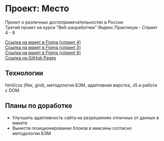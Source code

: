 # Проект: Место

Проект о различных достопримечательностях в России <br>
Третий проект на курсе "Веб-разработчик" Яндекс.Практикум - Спринт 4 - 8

[Ссылка на макет в Figma (спринт 4)](https://www.figma.com/file/2cn9N9jSkmxD84oJik7xL7/JavaScript.-Sprint-4) <br>
[Ссылка на макет в Figma (спринт 5)](https://www.figma.com/file/bjyvbKKJN2naO0ucURl2Z0/JavaScript.-Sprint-5) <br>
[Ссылка на макет в Figma (спринт 6)](https://www.figma.com/file/kRVLKwYG3d1HGLvh7JFWRT/JavaScript.-Sprint-6) <br>
[Ссылка на GitHub Pages](https://nakinos.github.io/mesto/index.html)

## Технологии
html/css (flex, grid), методология БЭМ, адаптивная верстка, JS и работа с DOM.

## Планы по доработке
- Улучшить адаптивность сайта на разрешениях отличных от данных в макете
- Вынести позиционирование блоков в миксины согласно методологии БЭМ
